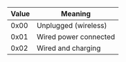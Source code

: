 
| Value | Meaning |
|----|----|
| 0x00 | Unplugged (wireless) |
| 0x01 | Wired power connected |
| 0x02 | Wired and charging |

